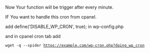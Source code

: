Now Your function will be trigger after every minute.</br>

IF You want to handle this cron from cpanel.</br>

add define('DISABLE_WP_CRON', true); in wp-config.php</br>

and in cpanel cron tab add</br> 

<code>wget -q --spider https://example.com/wp-cron.php?doing_wp_cron</code> 
